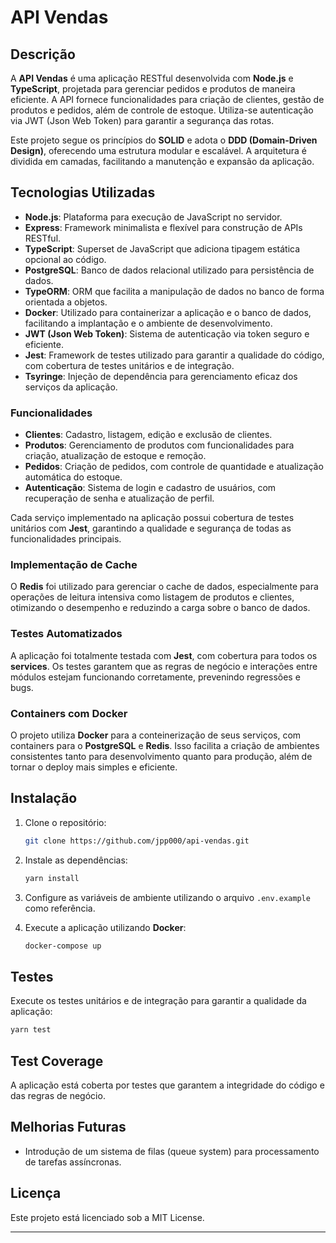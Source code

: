 # API Vendas

## Descrição
A **API Vendas** é uma aplicação RESTful desenvolvida com **Node.js** e **TypeScript**, projetada para gerenciar pedidos e produtos de maneira eficiente. A API fornece funcionalidades para criação de clientes, gestão de produtos e pedidos, além de controle de estoque. Utiliza-se autenticação via JWT (Json Web Token) para garantir a segurança das rotas.

Este projeto segue os princípios do **SOLID** e adota o **DDD (Domain-Driven Design)**, oferecendo uma estrutura modular e escalável. A arquitetura é dividida em camadas, facilitando a manutenção e expansão da aplicação.

## Tecnologias Utilizadas
- **Node.js**: Plataforma para execução de JavaScript no servidor.
- **Express**: Framework minimalista e flexível para construção de APIs RESTful.
- **TypeScript**: Superset de JavaScript que adiciona tipagem estática opcional ao código.
- **PostgreSQL**: Banco de dados relacional utilizado para persistência de dados.
- **TypeORM**: ORM que facilita a manipulação de dados no banco de forma orientada a objetos.
- **Docker**: Utilizado para containerizar a aplicação e o banco de dados, facilitando a implantação e o ambiente de desenvolvimento.
- **JWT (Json Web Token)**: Sistema de autenticação via token seguro e eficiente.
- **Jest**: Framework de testes utilizado para garantir a qualidade do código, com cobertura de testes unitários e de integração.
- **Tsyringe**: Injeção de dependência para gerenciamento eficaz dos serviços da aplicação.

### Funcionalidades
- **Clientes**: Cadastro, listagem, edição e exclusão de clientes.
- **Produtos**: Gerenciamento de produtos com funcionalidades para criação, atualização de estoque e remoção.
- **Pedidos**: Criação de pedidos, com controle de quantidade e atualização automática do estoque.
- **Autenticação**: Sistema de login e cadastro de usuários, com recuperação de senha e atualização de perfil.

Cada serviço implementado na aplicação possui cobertura de testes unitários com **Jest**, garantindo a qualidade e segurança de todas as funcionalidades principais.

### Implementação de Cache

O **Redis** foi utilizado para gerenciar o cache de dados, especialmente para operações de leitura intensiva como listagem de produtos e clientes, otimizando o desempenho e reduzindo a carga sobre o banco de dados.

### Testes Automatizados

A aplicação foi totalmente testada com **Jest**, com cobertura para todos os **services**. Os testes garantem que as regras de negócio e interações entre módulos estejam funcionando corretamente, prevenindo regressões e bugs. 

### Containers com Docker

O projeto utiliza **Docker** para a conteinerização de seus serviços, com containers para o **PostgreSQL** e **Redis**. Isso facilita a criação de ambientes consistentes tanto para desenvolvimento quanto para produção, além de tornar o deploy mais simples e eficiente.

## Instalação
1. Clone o repositório:
   ```bash
   git clone https://github.com/jpp000/api-vendas.git
   ```
2. Instale as dependências:
   ```bash
   yarn install
   ```

3. Configure as variáveis de ambiente utilizando o arquivo `.env.example` como referência.

4. Execute a aplicação utilizando **Docker**:
   ```bash
   docker-compose up
   ```

## Testes
Execute os testes unitários e de integração para garantir a qualidade da aplicação:
```bash
yarn test
```

## Test Coverage
A aplicação está coberta por testes que garantem a integridade do código e das regras de negócio.

## Melhorias Futuras
- Introdução de um sistema de filas (queue system) para processamento de tarefas assíncronas.

## Licença
Este projeto está licenciado sob a MIT License.

---
